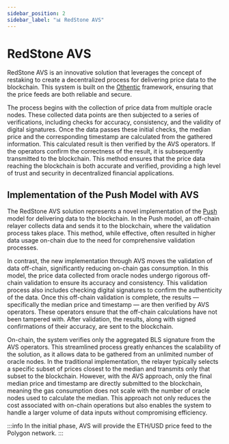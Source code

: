 ```yaml
---
sidebar_position: 2
sidebar_label: "📊 RedStone AVS"
---
```


# RedStone AVS

RedStone AVS is an innovative solution that leverages the concept of restaking to create a decentralized process for delivering price data to the blockchain.
This system is built on the [Othentic](https://www.othentic.xyz/) framework, ensuring that the price feeds are both reliable and secure.

The process begins with the collection of price data from multiple oracle nodes.
These collected data points are then subjected to a series of verifications, including checks for accuracy, consistency, and the validity of digital signatures.
Once the data passes these initial checks, the median price and the corresponding timestamp are calculated from the gathered information.
This calculated result is then verified by the AVS operators.
If the operators confirm the correctness of the result, it is subsequently transmitted to the blockchain.
This method ensures that the price data reaching the blockchain is both accurate and verified, providing a high level of trust and security in decentralized financial applications.

## Implementation of the Push Model with AVS

The RedStone AVS solution represents a novel implementation of the [Push](/docs/get-started/models/redstone-push) model for delivering data to the blockchain.
In the Push model, an off-chain relayer collects data and sends it to the blockchain, where the validation process takes place.
This method, while effective, often resulted in higher data usage on-chain due to the need for comprehensive validation processes.

In contrast, the new implementation through AVS moves the validation of data off-chain, significantly reducing on-chain gas consumption.
In this model, the price data collected from oracle nodes undergo rigorous off-chain validation to ensure its accuracy and consistency.
This validation process also includes checking digital signatures to confirm the authenticity of the data.
Once this off-chain validation is complete, the results — specifically the median price and timestamp — are then verified by AVS operators. These operators ensure that the off-chain calculations have not been tampered with.
After validation, the results, along with signed confirmations of their accuracy, are sent to the blockchain.

On-chain, the system verifies only the aggregated BLS signature from the AVS operators.
This streamlined process greatly enhances the scalability of the solution, as it allows data to be gathered from an unlimited number of oracle nodes.
In the traditional implementation, the relayer typically selects a specific subset of prices closest to the median and transmits only that subset to the blockchain.
However, with the AVS approach, only the final median price and timestamp are directly submitted to the blockchain, meaning the gas consumption does not scale with the number of oracle nodes used to calculate the median.
This approach not only reduces the cost associated with on-chain operations but also enables the system to handle a larger volume of data inputs without compromising efficiency.

:::info
In the initial phase, AVS will provide the ETH/USD price feed to the Polygon network.
:::
